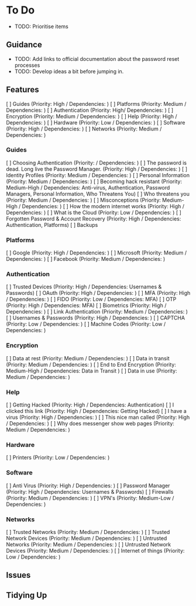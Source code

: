 # To Do

- TODO: Prioritise items

## Guidance

- TODO: Add links to official documentation about the password reset processes
- TODO: Develop ideas a bit before jumping in.

## Features

[ ] Guides (Priority: High / Dependencies: )
[ ] Platforms (Priority: Medium / Dependencies: )
[ ] Authentication (Priority: High/ Dependencies: )
[ ] Encryption (Priority: Medium / Dependencies: )
[ ] Help (Priority: High / Dependencies: )
[ ] Hardware (Priority: Low / Dependencies: )
[ ] Software (Priority: High / Dependencies: )
[ ] Networks (Priority: Medium / Dependencies: )

### Guides

[ ] Choosing Authentication (Priority: / Dependencies: )
[ ] The password is dead. Long live the Password Manager. (Priority: High / Dependencies: )
[ ] Identity Profiles (Priority: Medium / Dependencies: )
[ ] Personal Information (Priority: Medium / Dependencies: )
[ ] Becoming hack resistant (Priority: Medium-High / Dependencies: Anti-virus, Authentication, Password Managers, Personal Information, Who Threatens You)
[ ] Who threatens you (Priority: Medium / Dependencies: )
[ ] Misconceptions (Priority: Medium-High / Dependencies: )
[ ] How the modern internet works (Priority: High / Dependencies: )
[ ] What is the Cloud (Priority: Low / Dependencies: )
[ ] Forgotten Password & Account Recovery (Priority: High / Dependencies: Authentication, Platforms)
[ ] Backups

### Platforms

[ ] Google (Priority: High / Dependencies: )
[ ] Microsoft (Priority: Medium / Dependencies: )
[ ] Facebook (Priority: Medium / Dependencies: )

### Authentication

[ ] Trusted Devices (Priority: High / Dependencies: Usernames & Passwords)
[ ] OAuth (Priority: High / Dependencies: )
[ ] MFA (Priority: High / Dependencies: )
[ ] FIDO (Priority: Low / Dependencies: MFA)
[ ] OTP (Priority: High / Dependencies: MFA)
[ ] Biometrics (Priority: High / Dependencies: )
[ ] Link Authentication (Priority: Medium / Dependencies: )
[ ] Usernames & Passwords (Priority: High / Dependencies: )
[ ] CAPTCHA (Priority: Low / Dependencies: )
[ ] Machine Codes (Priority: Low / Dependencies: )

### Encryption

[ ] Data at rest (Priority: Medium / Dependencies: )
[ ] Data in transit (Priority: Medium / Dependencies: )
[ ] End to End Encryption (Priority: Medium-High / Dependencies: Data in Transit )
[ ] Data in use (Priority: Medium / Dependencies: )

### Help

[ ] Getting Hacked (Priority: High / Dependencies: Authentication)
[ ] I clicked this link (Priority: High / Dependencies: Getting Hacked)
[ ] I have a virus (Priority: High / Dependencies: )
[ ] This nice man called (Priority: High / Dependencies: )
[ ] Why does messenger show web pages (Priority: Medium / Dependencies: )

### Hardware

[ ] Printers (Priority: Low / Dependencies: )

### Software

[ ] Anti Virus (Priority: High / Dependencies: )
[ ] Password Manager (Priority: High / Dependencies: Usernames & Passwords)
[ ] Firewalls (Priority: Medium / Dependencies: )
[ ] VPN's (Priority: Medium-Low / Dependencies: )

### Networks

[ ] Trusted Networks (Priority: Medium / Dependencies: )
[ ] Trusted Network Devices (Priority: Medium / Dependencies: )
[ ] Untrusted Networks (Priority: Medium / Dependencies: )
[ ] Untrusted Network Devices (Priority: Medium / Dependencies: )
[ ] Internet of things (Priority: Low / Dependencies: )

## Issues

## Tidying Up
